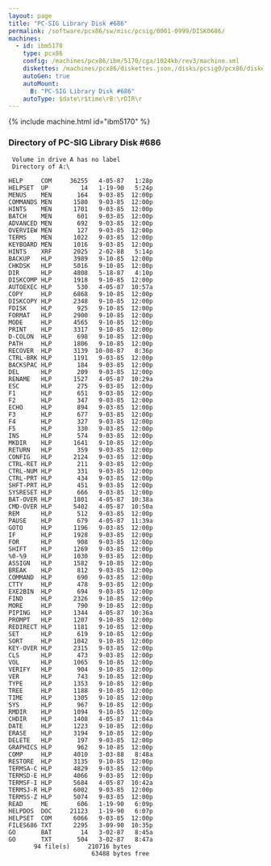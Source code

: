 ```yaml
---
layout: page
title: "PC-SIG Library Disk #686"
permalink: /software/pcx86/sw/misc/pcsig/0001-0999/DISK0686/
machines:
  - id: ibm5170
    type: pcx86
    config: /machines/pcx86/ibm/5170/cga/1024kb/rev3/machine.xml
    diskettes: /machines/pcx86/diskettes.json,/disks/pcsig0/pcx86/diskettes.json
    autoGen: true
    autoMount:
      B: "PC-SIG Library Disk #686"
    autoType: $date\r$time\rB:\rDIR\r
---
```


{% include machine.html id="ibm5170" %}

### Directory of PC-SIG Library Disk #686

     Volume in drive A has no label
     Directory of A:\

    HELP     COM     36255   4-05-87   1:28p
    HELPSET  UP         14   1-19-90   5:24p
    MENUS    MEN       164   9-03-85  12:00p
    COMMANDS MEN      1580   9-03-85  12:00p
    HINTS    MEN      1701   9-03-85  12:00p
    BATCH    MEN       601   9-03-85  12:00p
    ADVANCED MEN       692   9-03-85  12:00p
    OVERVIEW MEN       127   9-03-85  12:00p
    TERMS    MEN      1022   9-03-85  12:00p
    KEYBOARD MEN      1016   9-03-85  12:00p
    HINTS    XRF      2025   2-02-88   5:14p
    BACKUP   HLP      3989   9-10-85  12:00p
    CHKDSK   HLP      5016   9-10-85  12:00p
    DIR      HLP      4808   5-18-87   4:10p
    DISKCOMP HLP      1918   9-10-85  12:00p
    AUTOEXEC HLP       530   4-05-87  10:57a
    COPY     HLP      6868   9-10-85  12:00p
    DISKCOPY HLP      2348   9-10-85  12:00p
    FDISK    HLP       925   9-10-85  12:00p
    FORMAT   HLP      2900   9-10-85  12:00p
    MODE     HLP      4565   9-10-85  12:00p
    PRINT    HLP      3317   9-10-85  12:00p
    D-COLON  HLP       698   9-10-85  12:00p
    PATH     HLP      1806   9-10-85  12:00p
    RECOVER  HLP      3139  10-08-87   8:36p
    CTRL-BRK HLP      1191   9-03-85  12:00p
    BACKSPAC HLP       184   9-03-85  12:00p
    DEL      HLP       209   9-03-85  12:00p
    RENAME   HLP      1527   4-05-87  10:29a
    ESC      HLP       275   9-03-85  12:00p
    F1       HLP       651   9-03-85  12:00p
    F2       HLP       347   9-03-85  12:00p
    ECHO     HLP       894   9-03-85  12:00p
    F3       HLP       677   9-03-85  12:00p
    F4       HLP       327   9-03-85  12:00p
    F5       HLP       330   9-03-85  12:00p
    INS      HLP       574   9-03-85  12:00p
    MKDIR    HLP      1641   9-10-85  12:00p
    RETURN   HLP       359   9-03-85  12:00p
    CONFIG   HLP      2124   9-03-85  12:00p
    CTRL-RET HLP       211   9-03-85  12:00p
    CTRL-NUM HLP       331   9-03-85  12:00p
    CTRL-PRT HLP       434   9-03-85  12:00p
    SHFT-PRT HLP       451   9-03-85  12:00p
    SYSRESET HLP       666   9-03-85  12:00p
    BAT-OVER HLP      1801   4-05-87  10:38a
    CMD-OVER HLP      5402   4-05-87  10:50a
    REM      HLP       512   9-03-85  12:00p
    PAUSE    HLP       679   4-05-87  11:39a
    GOTO     HLP      1196   9-03-85  12:00p
    IF       HLP      1928   9-03-85  12:00p
    FOR      HLP       908   9-03-85  12:00p
    SHIFT    HLP      1269   9-03-85  12:00p
    %0-%9    HLP      1030   9-03-85  12:00p
    ASSIGN   HLP      1582   9-10-85  12:00p
    BREAK    HLP       812   9-03-85  12:00p
    COMMAND  HLP       690   9-03-85  12:00p
    CTTY     HLP       478   9-03-85  12:00p
    EXE2BIN  HLP       694   9-03-85  12:00p
    FIND     HLP      2326   9-10-85  12:00p
    MORE     HLP       790   9-10-85  12:00p
    PIPING   HLP      1344   4-05-87  10:36a
    PROMPT   HLP      1207   9-10-85  12:00p
    REDIRECT HLP      1181   9-10-85  12:00p
    SET      HLP       619   9-10-85  12:00p
    SORT     HLP      1042   9-10-85  12:00p
    KEY-OVER HLP      2315   9-03-85  12:00p
    CLS      HLP       473   9-03-85  12:00p
    VOL      HLP      1065   9-10-85  12:00p
    VERIFY   HLP       904   9-10-85  12:00p
    VER      HLP       743   9-10-85  12:00p
    TYPE     HLP      1353   9-10-85  12:00p
    TREE     HLP      1188   9-10-85  12:00p
    TIME     HLP      1305   9-10-85  12:00p
    SYS      HLP       967   9-10-85  12:00p
    RMDIR    HLP      1094   9-10-85  12:00p
    CHDIR    HLP      1408   4-05-87  11:04a
    DATE     HLP      1223   9-10-85  12:00p
    ERASE    HLP      3194   9-10-85  12:00p
    DELETE   HLP       197   9-03-85  12:00p
    GRAPHICS HLP       962   9-10-85  12:00p
    COMP     HLP      4010   3-03-88   8:48a
    RESTORE  HLP      3135   9-10-85  12:00p
    TERMSA-C HLP      4829   9-03-85  12:00p
    TERMSD-E HLP      4066   9-03-85  12:00p
    TERMSF-I HLP      5684   4-05-87  10:42a
    TERMSJ-R HLP      6002   9-03-85  12:00p
    TERMSS-Z HLP      5074   9-03-85  12:00p
    READ     ME        606   1-19-90   6:09p
    HELPDOS  DOC     21123   1-19-90   6:07p
    HELPSET  COM      6066   9-03-85  12:00p
    FILES686 TXT      2295   3-09-90  10:35p
    GO       BAT        14   3-02-87   8:45a
    GO       TXT       504   3-02-87   8:47a
           94 file(s)     210716 bytes
                           63488 bytes free

